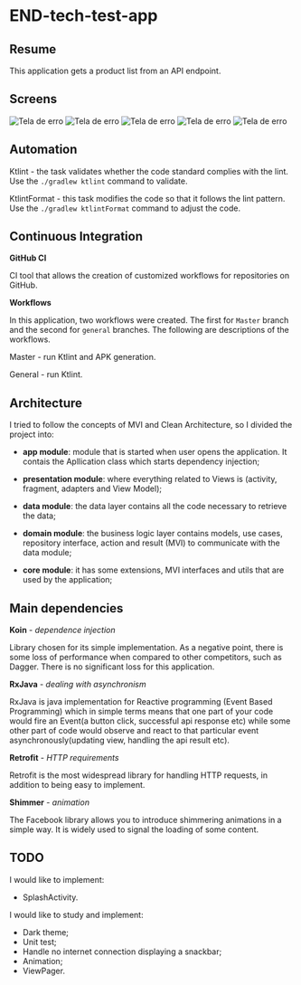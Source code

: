 # END-tech-test-app


## Resume 
This application gets a product list from an API endpoint.

## Screens 
 ![Tela de erro](/pictures/home_screen_top.png)
 ![Tela de erro](/pictures/home_screen_bottom.png)
 ![Tela de erro](/pictures/shimmer.png)
 ![Tela de erro](/pictures/empty_error_screen.png)
 ![Tela de erro](/pictures/error_screen.png)

## Automation
Ktlint - the task validates whether the code standard complies with the lint. Use the `./gradlew ktlint` command to validate.

KtlintFormat - this task modifies the code so that it follows the lint pattern. Use the `./gradlew ktlintFormat` command to adjust the code.

## Continuous Integration
**GitHub CI**

CI tool that allows the creation of customized workflows for repositories on GitHub.

**Workflows**

In this application, two workflows were created. The first for `Master` branch and the second for `general` branches. The following are descriptions of the workflows.

Master - run Ktlint and APK generation.

General - run Ktlint.

## Architecture
I tried to follow the concepts of MVI and Clean Architecture, so I divided the project into:

* **app module**: module that is started when user opens the application. It contais the Apllication class which starts dependency injection;

* **presentation module**: where everything related to Views is (activity, fragment, adapters and View Model);

* **data module**: the data layer contains all the code necessary to retrieve the data;

* **domain module**: the business logic layer contains models, use cases, repository interface, action and result (MVI) to communicate with the data module;

* **core module**: it has some extensions, MVI interfaces and utils that are used by the application;

## Main dependencies
**Koin** - _dependence injection_
 <p> Library chosen for its simple implementation. As a negative point, there is some loss of performance when compared to other competitors, such as Dagger. There is no significant loss for this application. </p>

**RxJava** - _dealing with asynchronism_
 <p> RxJava is java implementation for Reactive programming (Event Based Programming) which in simple terms means that one part of your code would fire an Event(a button click, successful api response etc) while some other part of code would observe and react to that particular event asynchronously(updating view, handling the api result etc). </p>

**Retrofit** - _HTTP requirements_
 <p> Retrofit is the most widespread library for handling HTTP requests, in addition to being easy to implement. </p>
 
 **Shimmer** - _animation_
 <p> The Facebook library allows you to introduce shimmering animations in a simple way. It is widely used to signal the loading of some content. </p>
 
 ## TODO
 
 I would like to implement: 
  
  - SplashActivity.
  
 I would like to study and implement: 
 
 - Dark theme;
 - Unit test;
 - Handle no internet connection displaying a snackbar;
 - Animation;
 - ViewPager.
